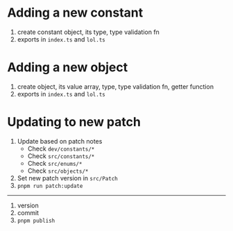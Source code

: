 # Adding a new constant
1. create constant object, its type, type validation fn
2. exports in `index.ts` and `lol.ts`

# Adding a new object
1. create object, its value array, type, type validation fn, getter function
2. exports in `index.ts` and `lol.ts`

# Updating to new patch
1. Update based on patch notes
   - Check `dev/constants/*`
   - Check `src/constants/*`
   - Check `src/enums/*`
   - Check `src/objects/*`
2. Set new patch version in `src/Patch`
3. `pnpm run patch:update`
---
1. version
2. commit
3. `pnpm publish`
